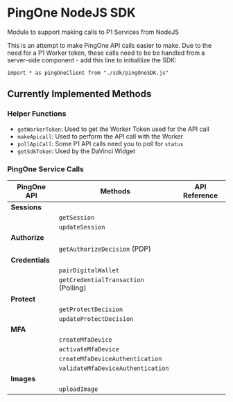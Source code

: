 # PingOne NodeJS SDK

 Module to support making calls to P1 Services from NodeJS

 This is an attempt to make PingOne API calls easier to make. Due to the need for a P1 Worker token, these calls need to be be handled from a server-side component - add this line to initialilize the SDK:

 `import * as pingOneClient from "./sdk/pingOneSDK.js"`

## Currently Implemented Methods

### Helper Functions

* `getWorkerToken`: Used to get the Worker Token used for the API call
* `makeApicall`: Used to perform the API call with the Worker
* `pollApiCall`: Some P1 API calls need you to poll for `status`
* `getSdkToken`: Used by the DaVinci Widget

### PingOne Service Calls

| PingOne API | Methods | API Reference |
| --- | --- | --- |
| **Sessions** | | |
| | `getSession` | |
| | `updateSession` | |
| **Authorize** | | |
| | `getAuthorizeDecision` (PDP) | |
| **Credentials** | | |
| | `pairDigitalWallet` | |
| | `getCredentialTransaction` (Polling) | |
| **Protect** | | | 
| | `getProtectDecision` | |
| | `updateProtectDecision` | |
| **MFA** | | |
| | `createMfaDevice` | |
| | `activateMfaDevice` | |
| | `createMfaDeviceAuthentication` | |
| | `validateMfaDeviceAuthentication` | |
| **Images** | | |
| | `uploadImage` | |
